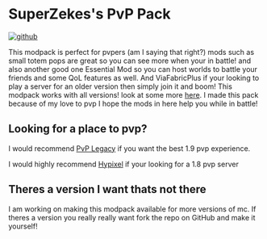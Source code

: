 # SuperZekes's PvP Pack

<a href="https://modrinth.com/modpack/superzekes-pvp"><img alt="github" src="https://cdn.jsdelivr.net/npm/@intergrav/devins-badges@3/assets/cozy/available/modrinth_vector.svg"></a>

This modpack is perfect for pvpers (am I saying that right?) mods such as small totem pops are great so you can see more when your in battle! and also another good one Essential Mod so you can host worlds to battle your friends and some QoL features as well. And ViaFabricPlus if your looking to play a server for an older version then simply join it and boom! This modpack works with all versions! look at some more <a href="https://modrinth.com/modpack/superzekes-pvp/gallery">here</a>. I made this pack because of my love to pvp I hope the mods in here help you while in battle!

## Looking for a place to pvp?
I would recommend <a href="https://pvplegacy.net/">PvP Legacy</a> if you want the best 1.9 pvp experience.

I would highly recommend <a href="https://hypixel.net/">Hypixel</a> if your looking for a 1.8 pvp server

## Theres a version I want thats not there
I am working on making this modpack available for more versions of mc.
If theres a version you really really want fork the repo on GitHub and make it yourself!
